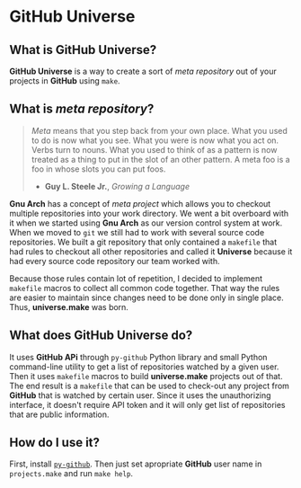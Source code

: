 GitHub Universe
===============

What is GitHub Universe?
------------------------

**GitHub Universe** is a way to create a sort of *meta repository* out of your projects in **GitHub** using `make`.

What is *meta repository*?
--------------------------

> *Meta* means that you step back from your own place. What you used to do is now what 
> you see. What you were is now what you act on. Verbs turn to nouns. What you used to 
> think of as a pattern is now treated as a thing to put in the slot of an other pattern. 
> A meta  foo is a foo in whose slots you can put foos.
>
> - **Guy L. Steele Jr.**, *Growing a Language*

**Gnu Arch** has a concept of *meta project* which allows you to checkout multiple repositories into your work directory.
We went a bit overboard with it when we started using **Gnu Arch** as our version control system at work. When we moved
to `git` we still had to work with several source code repositories. We built a git repository that only contained a
`makefile` that had rules to checkout all other repositories and called it **Universe** because it had every source code
repository our team worked with.

Because those rules contain lot of repetition, I decided to implement `makefile` macros to collect all common code together.
That way the rules are easier to maintain since changes need to be done only in single place. Thus, **universe.make** was born.

What does **GitHub Universe** do?
---------------------------------

It uses **GitHub APi** through `py-github` Python library and small Python command-line utility to get a list of repositories
watched by a given user. Then it uses `makefile` macros to build **universe.make** projects out of that. The end result is a `makefile`
that can be used to check-out any project from **GitHub** that is watched by certain user. Since it uses the unauthorizing interface,
it doesn't require API token and it will only get list of repositories that are public information.

How do I use it?
----------------
First, install [`py-github`](http://github.com/dustin/py-github). Then just set apropriate **GitHub** user name in `projects.make` and run `make help`.
